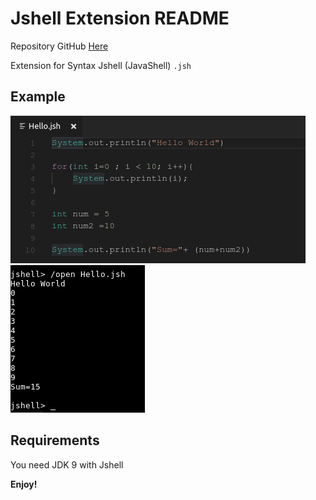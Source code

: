 # Jshell Extension README

Repository GitHub [Here](https://github.com/joshuansu0897/Extension-Jshell-Code)

Extension for Syntax Jshell (JavaShell) ```.jsh```

## Example

<img src="https://github.com/joshuansu0897/Extension-Jshell-Code/blob/master/img/codeJSH.png">
<img src="https://github.com/joshuansu0897/Extension-Jshell-Code/blob/master/img/terminalJSH.png">

## Requirements

You need JDK 9 with Jshell

**Enjoy!**